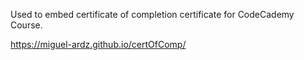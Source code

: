 Used to embed certificate of completion certificate for CodeCademy Course.

https://miguel-ardz.github.io/certOfComp/
